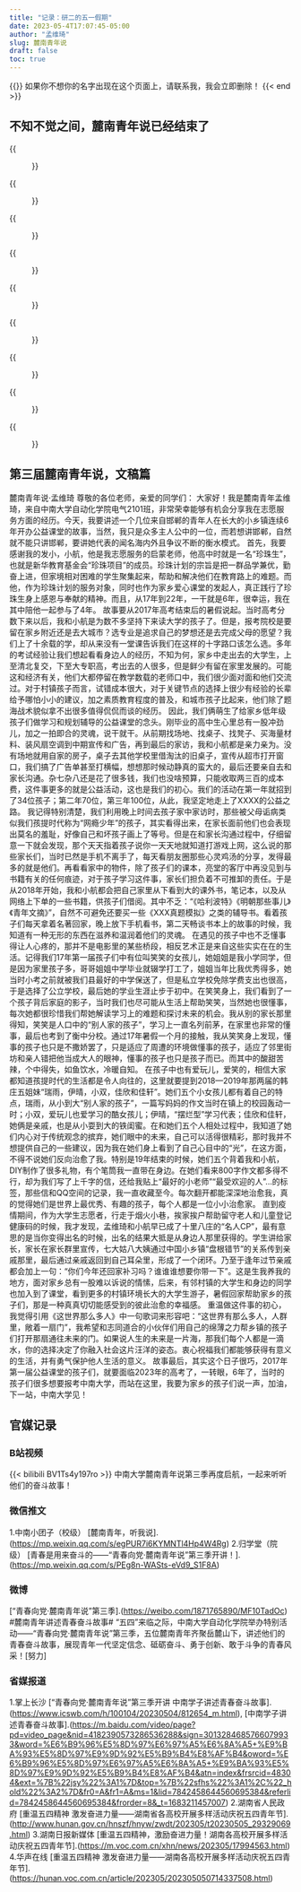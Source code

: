 ```yaml
---
title: "记录：研二的五一假期"
date: 2023-05-4T17:07:45-05:00
author: "孟维琦"
slug: 麓南青年说
draft: false
toc: true
---
```


{{<block class="caution" >}}
如果你不想你的名字出现在这个页面上，请联系我，我会立即删除！
{{< end >}}

## 不知不觉之间，麓南青年说已经结束了

<div class="row">
<div class="col-12 col-md-6 col-lg-4 item">
{{<figure src="/image/麓南青年说/1.jpg">}}
</div>

<div class="col-12 col-md-6 col-lg-4 item">
{{<figure src="/image/麓南青年说/2.jpg">}}
</div>

<div class="col-12 col-md-6 col-lg-4 item">
{{<figure src="/image/麓南青年说/3.jpg">}}
</div>

<div class="col-12 col-md-6 col-lg-4 item">
{{<figure src="/image/麓南青年说/4.jpg">}}
</div>

<div class="col-12 col-md-6 col-lg-4 item">
{{<figure src="/image/麓南青年说/5.jpg">}}
</div>

<div class="col-12 col-md-6 col-lg-4 item">
{{<figure src="/image/麓南青年说/6.jpg">}}
</div>

<div class="col-12 col-md-6 col-lg-4 item">
{{<figure src="/image/麓南青年说/7.jpg">}}
</div>

<div class="col-12 col-md-6 col-lg-4 item">
{{<figure src="/image/麓南青年说/8.jpg">}}
</div>

<div class="col-12 col-md-6 col-lg-4 item">
{{<figure src="/image/麓南青年说/9.jpg">}}
</div>
</div>


## 第三届麓南青年说，文稿篇

麓南青年说·孟维琦
尊敬的各位老师，亲爱的同学们：
大家好！我是麓南青年孟维琦，来自中南大学自动化学院电气2101班，非常荣幸能够有机会分享我在志愿服务方面的经历。今天，我要讲述一个几位来自邯郸的青年人在长大的小乡镇连续6年开办公益课堂的故事，当然，我只是众多主人公中的一位，而若想讲邯郸，自然就不能只讲邯郸，要讲她代表的闻名海内外且争议不断的衡水模式。
首先，我要感谢我的发小，小航，他是我志愿服务的启蒙老师，他高中时就是一名“珍珠生”，也就是新华教育基金会“珍珠项目”的成员。珍珠计划的宗旨是把一群品学兼优，勤奋上进，但家境相对困难的学生聚集起来，帮助和解决他们在教育路上的难题。而他，作为珍珠计划的服务对象，同时也作为家乡爱心课堂的发起人，真正践行了珍珠生身上感恩与奉献的精神。而且，从17年到22年，一干就是6年，很幸运，我在其中陪他一起参与了4年。
故事要从2017年高考结束后的暑假说起。当时高考分数下来以后，我和小航是为数不多坚持下来读大学的孩子了。但是，报考院校是要留在家乡附近还是去大城市？选专业是追求自己的梦想还是去完成父母的愿望？我们上了十余载的学，却从来没有一堂课告诉我们在这样的十字路口该怎么选。多年的考试经验让我们想起看看身边人的经历，不知为何，家乡中走出去的大学生，上至清北复交，下至大专职高，考出去的人很多，但是鲜少有留在家里发展的。可能这和经济有关，他们大都停留在教学数载的老师口中，我们很少面对面和他们交流过。对于村镇孩子而言，试错成本很大，对于关键节点的选择上很少有经验的长辈给予哪怕小小的建议，加之素质教育程度的普及，和城市孩子比起来，他们除了题海战术貌似拿不出很多值得侃侃而谈的经历。 
因此，我们俩萌生了给家乡低年级孩子们做学习和规划辅导的公益课堂的念头。刚毕业的高中生心里总有一股冲劲儿，加之一拍即合的灵魂，说干就干。从前期找场地、找桌子、找凳子、买海量材料、装风扇空调到中期宣传和广告，再到最后的家访，我和小航都是亲力亲为。没有场地就用自家的房子，桌子去其他学校里借淘汰的旧桌子，宣传从超市打开窗口，我们搞了广告单甚至打横幅，想想那时候动静真的蛮大的，最后还要亲自去和家长沟通。杂七杂八还是花了很多钱，我们也没啥预算，只能收取两三百的成本费，这件事更多的就是公益活动，这也是我们的初心。我们的活动在第一年就招到了34位孩子；第二年70位，第三年100位，从此，我坚定地走上了XXXX的公益之路。
我记得特别清楚，我们利用晚上时间去孩子家中家访时，那些被父母诟病类似我们孩提时代称为“网瘾少年”的孩子，其实看得出来，在家长面前他们也会表现出莫名的羞耻，好像自己和坏孩子画上了等号。但是在和家长沟通过程中，仔细留意一下就会发现，那个天天指着孩子说你一天天地就知道打游戏上网，这么说的那些家长们，当时已然是手机不离手了，每天看朋友圈那些心灵鸡汤的分享，发得最多的就是他们。再看看家中的物件，除了孩子们的课本，亮堂的客厅中再没见到与书籍有关的任何痕迹，对于孩子学习这件事，家长们担负着不可推卸的责任。于是从2018年开始，我和小航都会把自己家里从下看到大的课外书，笔记本，以及从网络上下单的一些书籍，供孩子们借阅。其中不乏：“《哈利波特》《明朝那些事儿》《青年文摘》”，自然不可避免还要买一些《XXX真题模拟》之类的辅导书。看着孩子们每天拿着名著回家，晚上放下手机看书，第二天畅谈书本上的故事的时候，我知道有一种无形的东西在滋养和温润着他们的灵魂。
在遇见的孩子中也不乏懂事得让人心疼的，那并不是电影里的某些桥段，相反艺术正是来自这些实实在在的生活。记得我们17年第一届孩子们中有位叫笑笑的女孩儿，她姐姐是我小学同学，但是因为家里孩子多，哥哥姐姐中学毕业就辍学打工了，姐姐当年比我优秀得多，她当时小考之前就被我们县最好的中学保送了，但是私立学校免除学费支出也很高，于是选择了公立学校，最后她的学业生涯止步于初中。在笑笑身上，我们看到了一个孩子背后家庭的影子，当时我们也尽可能从生活上帮助笑笑，当然她也很懂事，每次她都很珍惜我们帮她解读学习上的难题和探讨未来的机会。我从别的家长那里得知，笑笑是人口中的“别人家的孩子”，学习上一直名列前茅，在家里也非常的懂事，最后也考到了衡中分校。通过17年暑假一个月的接触，我从笑笑身上发现，懂事的孩子也只是不撒娇罢了，只是适应了周遭的环境做懂事的孩子，适应了邻里街坊和亲人错把他当成大人的眼神，懂事的孩子也只是孩子而已。而其中的酸甜苦辣，个中得失，如鱼饮水，冷暖自知。 
在孩子中也有爱玩儿，爱笑的，相信大家都知道孩提时代的生活都是令人向往的，这里就要提到2018—2019年那两届的韩庄五姐妹“瑞雨，伊晴，小双，佳欣和佳轩”。她们五个小女孩儿都有着自己的特点，瑞雨，从小到大“别人家的孩子”，一篇写妈妈的作文当时在镇上的校园轰动一时；小双，爱玩儿也爱学习的酷女孩儿；伊晴，“摆烂型”学习代表；佳欣和佳轩，她俩是亲戚，也是从小耍到大的铁闺蜜。在和她们五个人相处过程中，我知道了她们内心对于传统观念的摈弃，她们眼中的未来，自己可以活得很精彩，那时我并不想提供自己的一些建议，因为我在她们身上看到了自己心目中的“光”，在这方面，不得不说她们反向治愈了我。特别是19年结束的时候，她们五个背着我和小航，DIY制作了很多礼物，有个笔筒我一直带在身边。在她们看来800字作文都多得不行，却为我们写了上千字的信，还给我贴上“最好的小老师”“最受欢迎的人”…的标签，那些信和QQ空间的记录，我一直收藏至今。每次翻开都能深深地治愈我，真的觉得她们是世界上最优秀、有趣的孩子，每个人都是一位小小治愈家。 
直到疫情期间，作为大学生志愿者，行走于烟火小巷，挨家挨户帮助留守老人和儿童登记健康码的时候，我才发现，孟维琦和小航早已成了十里八庄的“名人CP”，最有意思的是当你变得出名的时候，出名的结果大抵是从身边人那里获得的。学生讲给家长，家长在家长群里宣传，七大姑八大姨通过中国小乡镇“盘根错节”的关系传到亲戚那里，最后通过亲戚返回到自己耳朵里，形成了一个闭环。乃至于逢年过节亲戚都会加上一句：“你们今年还回家补习吗？谁谁谁想要你带一下”。这是生我养我的地方，面对家乡总有一股难以诉说的情愫，后来，有邻村镇的大学生和身边的同学也加入到了课堂，看到更多的村镇环境长大的大学生游子，暑假回家帮助家乡的孩子们，那是一种真真切切能感受到的彼此治愈的幸福感。
重温做这件事的初心，我觉得引用《这世界那么多人》中一句歌词来形容吧：“这世界有那么多人，人群里，敞着一扇门”，我希望和志同道合的小伙伴们用自己的绵薄之力帮乡镇的孩子们打开那扇通往未来的门。如果说人生的未来是一片海，那我们每个人都是一滴水，你的选择决定了你融入社会这片汪洋的姿态。衷心祝福我们都能够获得有意义的生活，并有勇气保护他人生活的意义。
故事最后，其实这个日子很巧，2017年第一届公益课堂的孩子们，就要面临2023年的高考了，一转眼，6年了，当时的孩子们很多想要报考中南大学，而站在这里，我要为家乡的孩子们说一声，加油，下一站，中南大学见！


## 官媒记录

### B站视频
{{< bilibili BV1Ts4y197ro >}}
中南大学麓南青年说第三季再度启航，一起来听听他们的奋斗故事！

### 微信推文

1.中南小团子（校级）
[麓南青年，听我说].(https://mp.weixin.qq.com/s/egPUR7i6KYMNTl4Hp4W4Rg)
2.归学堂（院级）
[青春是用来奋斗的——“青春向党·麓南青年说”第三季开讲！].(https://mp.weixin.qq.com/s/PEg8n-WASts-eVd9_S1F8A)

### 微博

[“青春向党·麓南青年说”第三季].(https://weibo.com/1871765890/MF10TadOc)
#麓南青年讲述青春奋斗故事# “五四”来临之际，中南大学自动化学院举办特别活动——“青春向党·麓南青年说”第三季，五位麓南青年齐聚岳麓山下，讲述他们的青春奋斗故事，展现青年一代坚定信念、砥砺奋斗、勇于创新、敢于斗争的青春风采！[努力]

### 省媒报道

1.掌上长沙
[“青春向党·麓南青年说”第三季开讲 中南学子讲述青春奋斗故事].(https://www.icswb.com/h/100104/20230504/812654_m.html),
[中南学子讲述青春奋斗故事].(https://m.baidu.com/video/page?pd=video_page&nid=4182390573286536288&sign=3013284685766079933&word=%E6%B9%96%E5%8D%97%E6%97%A5%E6%8A%A5+%E9%BA%93%E5%8D%97%E9%9D%92%E5%B9%B4%E8%AF%B4&oword=%E6%B9%96%E5%8D%97%E6%97%A5%E6%8A%A5+%E9%BA%93%E5%8D%97%E9%9D%92%E5%B9%B4%E8%AF%B4&atn=index&frsrcid=48304&ext=%7B%22jsy%22%3A1%7D&top=%7B%22sfhs%22%3A1%2C%22_hold%22%3A2%7D&fr0=A&fr1=A&ms=1&lid=7842458644560695384&referlid=7842458644560695384&frorder=8&_t=1683211457007)
2.湖南省人民政府
[重温五四精神 激发奋进力量——湖南省各高校开展多样活动庆祝五四青年节].(http://www.hunan.gov.cn/hnszf/hnyw/zwdt/202305/t20230505_29329069.html)
3.湖南日报新媒体
[重温五四精神，激励奋进力量！湖南各高校开展多样活动庆祝五四青年节].(https://m.voc.com.cn/xhn/news/202305/17994563.html)
4.华声在线
[重温五四精神 激发奋进力量——湖南各高校开展多样活动庆祝五四青年节].(https://hunan.voc.com.cn/article/202305/202305050714337508.html)








